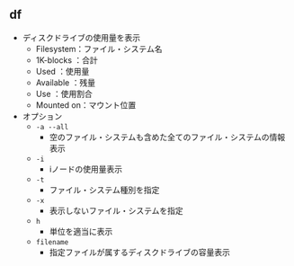 ## df
- ディスクドライブの使用量を表示
  - Filesystem：ファイル・システム名
  - 1K-blocks ：合計
  - Used      ：使用量
  - Available ：残量
  - Use       ：使用割合
  - Mounted on：マウント位置
- オプション
  - `-a --all`
    - 空のファイル・システムも含めた全てのファイル・システムの情報表示
  - `-i`
    - iノードの使用量表示
  - `-t`
    - ファイル・システム種別を指定
  - `-x`
    - 表示しないファイル・システムを指定
  - `h`
    - 単位を適当に表示
  - `filename`
    - 指定ファイルが属するディスクドライブの容量表示
